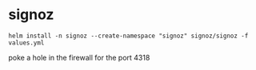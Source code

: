 # signoz

```
helm install -n signoz --create-namespace "signoz" signoz/signoz -f values.yml
```

poke a hole in the firewall for the port 4318


